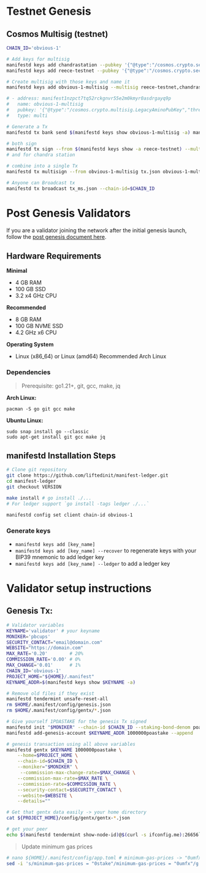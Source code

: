 # Testnet Genesis

## Cosmos Multisig (testnet)

```sh
CHAIN_ID='obvious-1'

# Add keys for multisig
manifestd keys add chandrastation --pubkey '{"@type":"/cosmos.crypto.secp256k1.PubKey","key":"A9hZjm7++QBixsH4QTQadXPrnhVBDk+MPLE74U0/GoJp"}' # manifest1wxjfftrc0emj5f7ldcvtpj05lxtz3t2npghwsf
manifestd keys add reece-testnet --pubkey '{"@type":"/cosmos.crypto.secp256k1.PubKey","key":"A57Cxv5vgwE6pAJ9oYtnOdU4ehKixMj6gufF8jBRq4IC"}'  # manifest1aucdev30u9505dx9t6q5fkcm70sjg4rh7rn5nf

# Create multisig with those keys and name it
manifestd keys add obvious-1-multisig --multisig reece-testnet,chandrastation --multisig-threshold 1

# - address: manifest1nzpct7tq52rckgnvr55e2m0kmyr0asdrgayq9p
#   name: obvious-1-multisig
#   pubkey: '{"@type":"/cosmos.crypto.multisig.LegacyAminoPubKey","threshold":1,"public_keys":[{"@type":"/cosmos.crypto.secp256k1.PubKey","key":"A9hZjm7++QBixsH4QTQadXPrnhVBDk+MPLE74U0/GoJp"},{"@type":"/cosmos.crypto.secp256k1.PubKey","key":"A57Cxv5vgwE6pAJ9oYtnOdU4ehKixMj6gufF8jBRq4IC"}]}'
#   type: multi

# Generate a Tx
manifestd tx bank send $(manifestd keys show obvious-1-multisig -a) manifest1aucdev30u9505dx9t6q5fkcm70sjg4rh7rn5nf 10000000umfx --generate-only --chain-id=$CHAIN_ID | jq . > tx.json

# both sign
manifestd tx sign --from $(manifestd keys show -a reece-testnet) --multisig $(manifestd keys show -a obvious-1-multisig) tx.json --sign-mode amino-json --chain-id=$CHAIN_ID >> tx-signed-reece.json
# and for chandra station

# combine into a single Tx
manifestd tx multisign --from obvious-1-multisig tx.json obvious-1-multisig tx-signed-reece.json tx-signed-chandra.json --chain-id=$CHAIN_ID > tx_ms.json

# Anyone can Broadcast tx
manifestd tx broadcast tx_ms.json --chain-id=$CHAIN_ID
```


# Post Genesis Validators
If you are a validator joining the network after the initial genesis launch, follow the [post genesis document here](./POST_GENESIS.md).

## Hardware Requirements
**Minimal**
* 4 GB RAM
* 100 GB SSD
* 3.2 x4 GHz CPU

**Recommended**
* 8 GB RAM
* 100 GB NVME SSD
* 4.2 GHz x6 CPU

**Operating System**
* Linux (x86_64) or Linux (amd64) Recommended Arch Linux

### Dependencies
>Prerequisite: go1.21+, git, gcc, make, jq

**Arch Linux:**
```
pacman -S go git gcc make
```

**Ubuntu Linux:**
```
sudo snap install go --classic
sudo apt-get install git gcc make jq
```

## manifestd Installation Steps

```bash
# Clone git repository
git clone https://github.com/liftedinit/manifest-ledger.git
cd manifest-ledger
git checkout VERSION

make install # go install ./...
# For ledger support `go install -tags ledger ./...`

manifestd config set client chain-id obvious-1
```

### Generate keys
* `manifestd keys add [key_name]`
* `manifestd keys add [key_name] --recover` to regenerate keys with your BIP39 mnemonic to add ledger key
* `manifestd keys add [key_name] --ledger` to add a ledger key

# Validator setup instructions
## Genesis Tx:
```bash
# Validator variables
KEYNAME='validator' # your keyname
MONIKER='pbcups'
SECURITY_CONTACT="email@domain.com"
WEBSITE="https://domain.com"
MAX_RATE='0.20'        # 20%
COMMISSION_RATE='0.00' # 0%
MAX_CHANGE='0.01'      # 1%
CHAIN_ID='obvious-1'
PROJECT_HOME="${HOME}/.manifest"
KEYNAME_ADDR=$(manifestd keys show $KEYNAME -a)

# Remove old files if they exist
manifestd tendermint unsafe-reset-all
rm $HOME/.manifest/config/genesis.json
rm $HOME/.manifest/config/gentx/*.json

# Give yourself 1POASTAKE for the genesis Tx signed
manifestd init "$MONIKER" --chain-id $CHAIN_ID --staking-bond-denom poastake
manifestd add-genesis-account $KEYNAME_ADDR 1000000poastake --append

# genesis transaction using all above variables
manifestd gentx $KEYNAME 1000000poastake \
    --home=$PROJECT_HOME \
    --chain-id=$CHAIN_ID \
    --moniker="$MONIKER" \
     --commission-max-change-rate=$MAX_CHANGE \
    --commission-max-rate=$MAX_RATE \
    --commission-rate=$COMMISSION_RATE \
    --security-contact=$SECURITY_CONTACT \
    --website=$WEBSITE \
    --details=""

# Get that gentx data easily -> your home directory
cat ${PROJECT_HOME}/config/gentx/gentx-*.json

# get your peer
echo $(manifestd tendermint show-node-id)@$(curl -s ifconfig.me):26656`
```

> Update minimum gas prices
```bash
# nano ${HOME}/.manifest/config/app.toml # minimum-gas-prices -> "0umfx"
sed -i 's/minimum-gas-prices = "0stake"/minimum-gas-prices = "0umfx"/g' ${HOME}/.manifest/config/app.toml
```